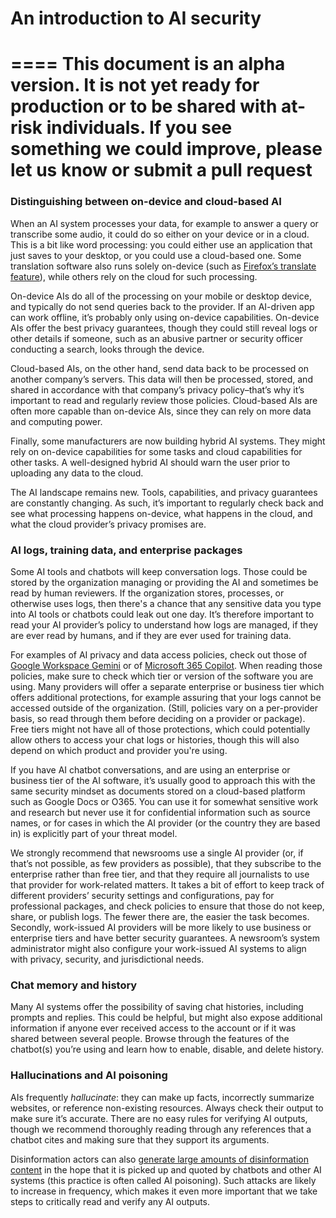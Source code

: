 # An introduction to AI security

====
**This document is an alpha version. It is not yet ready for production or to be shared with at-risk individuals. If you see something we could improve, please let us know or submit a pull request**
====

### Distinguishing between on-device and cloud-based AI

When an AI system processes your data, for example to answer a query or transcribe some audio, it could do so either on your device or in a cloud. This is a bit like word processing: you could either use an application that just saves to your desktop, or you could use a cloud-based one. Some translation software also runs solely on-device (such as [Firefox’s translate feature](https://www.firefox.com/en-US/features/translate/)), while others rely on the cloud for such processing.

On-device AIs do all of the processing on your mobile or desktop device, and typically do not send queries back to the provider. If an AI-driven app can work offline, it’s probably only using on-device capabilities. On-device AIs offer the best privacy guarantees, though they could still reveal logs or other details if someone, such as an abusive partner or security officer conducting a search, looks through the device.

Cloud-based AIs, on the other hand, send data back to be processed on another company’s servers. This data will then be processed, stored, and shared in accordance with that company’s privacy policy–that’s why it’s important to read and regularly review those policies. Cloud-based AIs are often more capable than on-device AIs, since they can rely on more data and computing power.

Finally, some manufacturers are now building hybrid AI systems. They might rely on on-device capabilities for some tasks and cloud capabilities for other tasks. A well-designed hybrid AI should warn the user prior to uploading any data to the cloud.

The AI landscape remains new. Tools, capabilities, and privacy guarantees are constantly changing. As such, it’s important to regularly check back and see what processing happens on-device, what happens in the cloud, and what the cloud provider’s privacy promises are.

### AI logs, training data, and enterprise packages

Some AI tools and chatbots will keep conversation logs. Those could be stored by the organization managing or providing the AI and sometimes be read by human reviewers. If the organization stores, processes, or otherwise uses logs, then there's a chance that any sensitive data you type into AI tools or chatbots could leak out one day. It’s therefore important to read your AI provider’s policy to understand how logs are managed, if they are ever read by humans, and if they are ever used for training data.

For examples of AI privacy and data access policies, check out those of [Google Workspace Gemini](https://support.google.com/a/answer/15706919?) or of [Microsoft 365 Copilot](https://learn.microsoft.com/en-us/copilot/microsoft-365/microsoft-365-copilot-privacy). When reading those policies, make sure to check which tier or version of the software you are using. Many providers will offer a separate enterprise or business tier which offers additional protections, for example assuring that your logs cannot be accessed outside of the organization. (Still, policies vary on a per-provider basis, so read through them before deciding on a provider or package).
Free tiers might not have all of those protections, which could potentially allow others to access your chat logs or histories, though this will also depend on which product and provider you're using. 

If you have AI chatbot conversations, and are using an enterprise or business tier of the AI software, it’s usually good to approach this with the same security mindset as documents stored on a cloud-based platform such as Google Docs or O365. You can use it for somewhat sensitive work and research but never use it for confidential information such as source names, or for cases in which the AI provider (or the country they are based in) is explicitly part of your threat model.

We strongly recommend that newsrooms use a single AI provider (or, if that’s not possible, as few providers as possible), that they subscribe to the enterprise rather than free tier, and that they require all journalists to use that provider for work-related matters. It takes a bit of effort to keep track of different providers’ security settings and configurations, pay for professional packages, and check policies to ensure that those do not keep, share, or publish logs. The fewer there are, the easier the task becomes. Secondly, work-issued AI providers will be more likely to use business or enterprise tiers and have better security guarantees. A newsroom’s system administrator might also configure your work-issued AI systems to align with privacy, security, and jurisdictional needs.

### Chat memory and history

Many AI systems offer the possibility of saving chat histories, including prompts and replies. This could be helpful, but might also expose additional information if anyone ever received access to the account or if it was shared between several people. Browse through the features of the chatbot(s) you’re using and learn how to enable, disable, and delete history.

### Hallucinations and AI poisoning

AIs frequently *hallucinate*: they can make up facts, incorrectly summarize websites, or reference non-existing resources. Always check their output to make sure it’s accurate. There are no easy rules for verifying AI outputs, though we recommend thoroughly reading through any references that a chatbot cites and making sure that they support its arguments.

Disinformation actors can also [generate large amounts of disinformation content](https://www.atlanticcouncil.org/blogs/new-atlanticist/exposing-pravda-how-pro-kremlin-forces-are-poisoning-ai-models-and-rewriting-wikipedia/) in the hope that it is picked up and quoted by chatbots and other AI systems (this practice is often called AI poisoning). Such attacks are likely to increase in frequency, which makes it even more important that we take steps to critically read and verify any AI outputs.  
